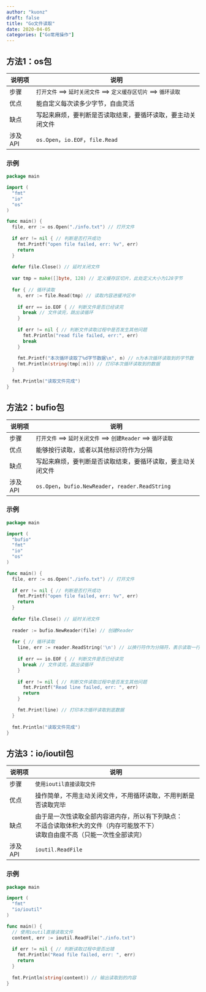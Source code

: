 ```yaml
---
author: "kuonz"
draft: false
title: "Go文件读取"
date: 2020-04-05
categories: ["Go常用操作"]
---
```

  
## 方法1：os包

| 说明项     | 说明 |
| ------- | ---- |
| 步骤    | `打开文件` ==> `延时关闭文件` ==> `定义缓存区切片` ==> `循环读取` |
| 优点    | 能自定义每次读多少字节，自由灵活 |
| 缺点    | 写起来麻烦，要判断是否读取结束，要循环读取，要主动关闭文件 |
| 涉及API | `os.Open`，`io.EOF`，`file.Read` |

### 示例

```go
package main

import (
  "fmt"
  "io"
  "os"
)

func main() {
  file, err := os.Open("./info.txt") // 打开文件
  
  if err != nil { // 判断是否打开成功
    fmt.Printf("open file failed, err: %v", err)
    return
  }
  
  defer file.Close() // 延时关闭文件
  
  var tmp = make([]byte, 128) // 定义缓存区切片，此处定义大小为128字节
  
  for { // 循环读取
    n, err := file.Read(tmp) // 读取内容进缓冲区中
    
    if err == io.EOF { // 判断文件是否已经读完
      break // 文件读完，跳出读循环
    }
    
    if err != nil { // 判断文件读取过程中是否发生其他问题
      fmt.Println("read file failed, err:", err)
      break
    }
    
    fmt.Printf("本次循环读取了%d字节数据\n", n) // n为本次循环读取到的字节数
    fmt.Println(string(tmp[:n])) // 打印本次循环读取到的数据
  }
  
  fmt.Println("读取文件完成")
}
```



## 方法2：bufio包

| 说明项  | 说明                                                         |
| ------- | ------------------------------------------------------------ |
| 步骤    | `打开文件` ==> `延时关闭文件` ==> `创建Reader` ==> `循环读取` |
| 优点    | 能够按行读取，或者以其他标识符作为分隔                       |
| 缺点    | 写起来麻烦，要判断是否读取结束，要循环读取，要主动关闭文件   |
| 涉及API | `os.Open`，`bufio.NewReader`，`reader.ReadString`            |

### 示例

```go
package main

import (
  "bufio"
  "fmt"
  "io"
  "os"
)

func main() {
  file, err := os.Open("./info.txt") // 打开文件
  
  if err != nil { // 判断是否打开成功
    fmt.Printf("open file failed, err: %v", err)
    return
  }
  
  defer file.Close() // 延时关闭文件
  
  reader := bufio.NewReader(file) // 创建Reader
  
  for { // 循环读取
    line, err := reader.ReadString('\n') // 以换行符作为分隔符，表示读取一行
    
    if err == io.EOF { // 判断文件是否已经读完
      break // 文件读完，跳出读循环
    }
    
    if err != nil { // 判断文件读取过程中是否发生其他问题
      fmt.Printf("Read line failed, err: ", err)
      return
    }

    fmt.Print(line) // 打印本次循环读取到底数据
  }
  
  fmt.Println("读取文件完成")
}
```



## 方法3：io/ioutil包

| 说明项  | 说明                                                         |
| ------- | ------------------------------------------------------------ |
| 步骤    | `使用ioutil直接读取文件`                                     |
| 优点    | 操作简单，不用主动关闭文件，不用循环读取，不用判断是否读取完毕 |
| 缺点    | 由于是一次性读取全部内容进内存，所以有下列缺点：<br />不适合读取体积大的文件（内存可能放不下）<br />读取自由度不高（只能一次性全部读完） |
| 涉及API | `ioutil.ReadFile`                                            |

### 示例

```go
package main

import (
  "fmt"
  "io/ioutil"
)

func main() {
  // 使用ioutil直接读取文件
  content, err := ioutil.ReadFile("./info.txt")
  
  if err != nil { // 判断读取过程中是否出错
    fmt.Println("Read file failed, err: ", err)
    return
  }
  
  fmt.Println(string(content)) // 输出读取到的内容
}
```



